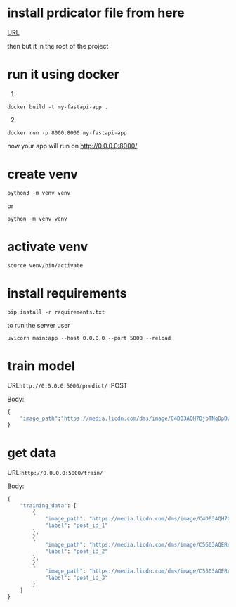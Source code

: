# install prdicator file from here
[URL](https://github.com/GuoQuanhao/68_points/blob/master/shape_predictor_68_face_landmarks.dat)

then but it in the root of the project

# run it using docker
1. 
```shell
docker build -t my-fastapi-app .   
```

2. 

```shell
docker run -p 8000:8000 my-fastapi-app  
```

now your app will run on http://0.0.0.0:8000/

# create venv

```shell
python3 -m venv venv

```
or
```shell
python -m venv venv
```

# activate venv

```shell
source venv/bin/activate
```

# install requirements
```shell
pip install -r requirements.txt
```


to run the server user

```shell
uvicorn main:app --host 0.0.0.0 --port 5000 --reload
```

# train model
URL``http://0.0.0.0:5000/predict/`` :POST

Body:
```python
{
    "image_path":"https://media.licdn.com/dms/image/C4D03AQH7OjbTNqDpDw/profile-displayphoto-shrink_400_400/0/1662213868889?e=1692835200&v=beta&t=x2W_6PuRkZNG8GfsdAacvplZ1UagBsCqC7GgfJrw6G0"
}
```

# get data
URL:``http://0.0.0.0:5000/train/``

Body:
```python
{
    "training_data": [
        {
            "image_path": "https://media.licdn.com/dms/image/C4D03AQH7OjbTNqDpDw/profile-displayphoto-shrink_400_400/0/1662213868889?e=1692835200&v=beta&t=x2W_6PuRkZNG8GfsdAacvplZ1UagBsCqC7GgfJrw6G0",
            "label": "post_id_1"
        },
        {
            "image_path": "https://media.licdn.com/dms/image/C5603AQEReSODdvboJw/profile-displayphoto-shrink_400_400/0/1633380703911?e=1692835200&v=beta&t=KSCuROEljCf7jLEi2YOP6Z7TSGEhf0qb_oxi9tdPIUw",
            "label": "post_id_2"
        },
        {
            "image_path": "https://media.licdn.com/dms/image/C5603AQEReSODdvboJw/profile-displayphoto-shrink_400_400/0/1633380703911?e=1692835200&v=beta&t=KSCuROEljCf7jLEi2YOP6Z7TSGEhf0qb_oxi9tdPIUw",
            "label": "post_id_3"
        }
    ]
}

```